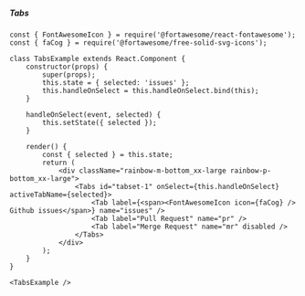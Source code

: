 ##### Tabs

    const { FontAwesomeIcon } = require('@fortawesome/react-fontawesome');
    const { faCog } = require('@fortawesome/free-solid-svg-icons');

    class TabsExample extends React.Component {
        constructor(props) {
            super(props);
            this.state = { selected: 'issues' };
            this.handleOnSelect = this.handleOnSelect.bind(this);
        }

        handleOnSelect(event, selected) {
            this.setState({ selected });
        }

        render() {
            const { selected } = this.state;
            return (
                <div className="rainbow-m-bottom_xx-large rainbow-p-bottom_xx-large">
                    <Tabs id="tabset-1" onSelect={this.handleOnSelect} activeTabName={selected}>
                        <Tab label={<span><FontAwesomeIcon icon={faCog} /> Github issues</span>} name="issues" />
                        <Tab label="Pull Request" name="pr" />
                        <Tab label="Merge Request" name="mr" disabled />
                    </Tabs>
                </div>
            );
        }
    }

    <TabsExample />
